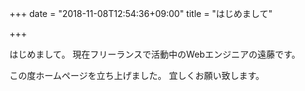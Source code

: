 +++
date = "2018-11-08T12:54:36+09:00"
title = "はじめまして"

+++


はじめまして。
現在フリーランスで活動中のWebエンジニアの遠藤です。

この度ホームページを立ち上げました。
宜しくお願い致します。
